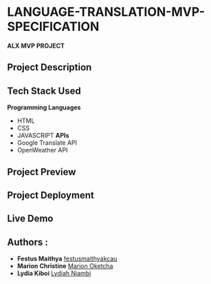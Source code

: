 # LANGUAGE-TRANSLATION-MVP-SPECIFICATION
**ALX MVP PROJECT**


## Project Description




## Tech Stack Used

**Programming Languages**
  - HTML
  - CSS
  - JAVASCRIPT
**APIs**
  - Google Translate API
  - OpenWeather API


## Project Preview



## Project Deployment


## Live Demo




## Authors :

* **Festus Maithya** [festusmaithyakcau](https://github.com/festusmaithyakcau)
* **Marion Christine** [Marion Oketcha](https://github.com/MARIONCHRISTINE)
* **Lydia Kiboi** [Lydiah Njambi](https://github.com/Lydiah6470)

